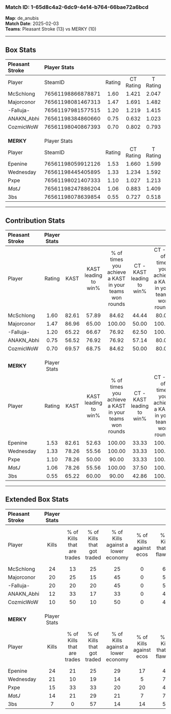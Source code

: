 ### Match ID: 1-65d8c4a2-6dc9-4e14-b764-66bae72a6bcd  
**Map**: de_anubis  
**Match Date**: 2025-02-03  
**Teams**: Pleasant Stroke (13) vs MERKY (10)  

---  

## Box Stats  

| **Pleasant Stroke** | Player Stats      |        |           |          |       |       |       |         |        |      |     |
| :- | :- | :-: | :-: | :-: | :-: | :-: | :-: | :-: | :-: | :-: | :-: |
| Player              | SteamID           | Rating | CT Rating | T Rating | KAST  |  ADR  | Kills | Assists | Deaths | K/D  | HS% |
| McSchlong           | 76561198866878871 |  1.60  |   1.421   |  2.047   | 82.61 | 121.0 |  24   |    4    |   16   | 1.50 | 50  |
| Majorconor          | 76561198081467313 |  1.47  |   1.691   |  1.482   | 86.96 | 103.4 |  20   |   10    |   15   | 1.33 | 65  |
| -Falluja-           | 76561197981577515 |  1.20  |   1.219   |  1.415   | 65.22 | 83.0  |  20   |    3    |   16   | 1.25 | 40  |
| ANAKN_Abhi          | 76561198384860660 |  0.75  |   0.632   |  1.023   | 56.52 | 57.7  |  12   |    2    |   16   | 0.75 | 58  |
| CozmicWoW           | 76561198040867393 |  0.70  |   0.802   |  0.793   | 69.57 | 45.7  |  10   |    5    |   18   | 0.56 | 20  |
|                     |                   |        |           |          |       |       |       |         |        |      |     |
|                     |                   |        |           |          |       |       |       |         |        |      |     |
|                     |                   |        |           |          |       |       |       |         |        |      |     |
| **MERKY**           | Player Stats      |        |           |          |       |       |       |         |        |      |     |
| Player              | SteamID           | Rating | CT Rating | T Rating | KAST  |  ADR  | Kills | Assists | Deaths | K/D  | HS% |
| Epenine             | 76561198059912126 |  1.53  |   1.660   |  1.599   | 82.61 | 116.7 |  24   |    8    |   19   | 1.26 | 66  |
| Wednesday           | 76561198445405895 |  1.33  |   1.234   |  1.592   | 78.26 | 86.9  |  21   |    5    |   17   | 1.24 | 42  |
| Pxpe                | 76561198021407333 |  1.10  |   1.027   |  1.213   | 78.26 | 63.4  |  15   |    6    |   14   | 1.07 | 33  |
| _MatJ_              | 76561198247886204 |  1.06  |   0.883   |  1.409   | 78.26 | 84.7  |  14   |   12    |   18   | 0.78 | 71  |
| 3bs                 | 76561198078639854 |  0.55  |   0.727   |  0.518   | 65.22 | 41.7  |   7   |    7    |   18   | 0.39 | 28  |
---  

## Contribution Stats  

| **Pleasant Stroke** | Player Stats |       |                      |                                                        |                           |                                                             |                          |                                                            |
| :- | :-: | :-: | :-: | :-: | :-: | :-: | :-: | :-: |
| Player              |    Rating    | KAST  | KAST leading to win% | % of times you achieve a KAST in your teams won rounds | CT - KAST leading to win% | CT - % of times you achieve a KAST in your teams won rounds | T - KAST leading to win% | T - % of times you achieve a KAST in your teams won rounds |
| McSchlong           |     1.60     | 82.61 |        57.89         |                         84.62                          |           44.44           |                            80.00                            |          70.00           |                           87.50                            |
| Majorconor          |     1.47     | 86.96 |        65.00         |                         100.00                         |           50.00           |                           100.00                            |          80.00           |                           100.00                           |
| -Falluja-           |     1.20     | 65.22 |        66.67         |                         76.92                          |           62.50           |                           100.00                            |          71.43           |                           62.50                            |
| ANAKN_Abhi          |     0.75     | 56.52 |        76.92         |                         76.92                          |           57.14           |                            80.00                            |          100.00          |                           75.00                            |
| CozmicWoW           |     0.70     | 69.57 |        68.75         |                         84.62                          |           50.00           |                            80.00                            |          87.50           |                           87.50                            |
|                     |              |       |                      |                                                        |                           |                                                             |                          |                                                            |
|                     |              |       |                      |                                                        |                           |                                                             |                          |                                                            |
|                     |              |       |                      |                                                        |                           |                                                             |                          |                                                            |
| **MERKY**           | Player Stats |       |                      |                                                        |                           |                                                             |                          |                                                            |
| Player              |    Rating    | KAST  | KAST leading to win% | % of times you achieve a KAST in your teams won rounds | CT - KAST leading to win% | CT - % of times you achieve a KAST in your teams won rounds | T - KAST leading to win% | T - % of times you achieve a KAST in your teams won rounds |
| Epenine             |     1.53     | 82.61 |        52.63         |                         100.00                         |           33.33           |                           100.00                            |          70.00           |                           100.00                           |
| Wednesday           |     1.33     | 78.26 |        55.56         |                         100.00                         |           33.33           |                           100.00                            |          77.78           |                           100.00                           |
| Pxpe                |     1.10     | 78.26 |        50.00         |                         90.00                          |           33.33           |                           100.00                            |          66.67           |                           85.71                            |
| _MatJ_              |     1.06     | 78.26 |        55.56         |                         100.00                         |           37.50           |                           100.00                            |          70.00           |                           100.00                           |
| 3bs                 |     0.55     | 65.22 |        60.00         |                         90.00                          |           42.86           |                           100.00                            |          75.00           |                           85.71                            |
---  

## Extended Box Stats  

| **Pleasant Stroke** | Player Stats |                            |                            |                                    |                         |                              |                                 |        |                             |                                     |                          |                               |                            |
| :- | :-: | :-: | :-: | :-: | :-: | :-: | :-: | :-: | :-: | :-: | :-: | :-: | :-: |
| Player              |    Kills     | % of Kills that are trades | % of Kills that got traded | % of Kills against a lower economy | % of Kills against ecos | % of Kills that are flawless | % of Kills that are close duels | Deaths | % of Deaths that get traded | % of Deaths against a lower economy | % of Deaths against ecos | % of Deaths that are flawless | % of Deaths that are close |
| McSchlong           |      24      |             13             |             25             |                 25                 |            0            |              67              |                4                |   16   |             31              |                 25                  |            0             |              63               |             6              |
| Majorconor          |      20      |             25             |             15             |                 45                 |            0            |              50              |                0                |   15   |             33              |                 13                  |            0             |              53               |             7              |
| -Falluja-           |      20      |             20             |             20             |                 45                 |            0            |              50              |               10                |   16   |             31              |                 25                  |            0             |              75               |             6              |
| ANAKN_Abhi          |      12      |             33             |             17             |                 33                 |            0            |              42              |                8                |   16   |             19              |                 25                  |            0             |              56               |             6              |
| CozmicWoW           |      10      |             50             |             10             |                 50                 |            0            |              40              |               20                |   18   |             28              |                 28                  |            0             |              56               |             6              |
|                     |              |                            |                            |                                    |                         |                              |                                 |        |                             |                                     |                          |                               |                            |
|                     |              |                            |                            |                                    |                         |                              |                                 |        |                             |                                     |                          |                               |                            |
|                     |              |                            |                            |                                    |                         |                              |                                 |        |                             |                                     |                          |                               |                            |
| **MERKY**           | Player Stats |                            |                            |                                    |                         |                              |                                 |        |                             |                                     |                          |                               |                            |
| Player              |    Kills     | % of Kills that are trades | % of Kills that got traded | % of Kills against a lower economy | % of Kills against ecos | % of Kills that are flawless | % of Kills that are close duels | Deaths | % of Deaths that get traded | % of Deaths against a lower economy | % of Deaths against ecos | % of Deaths that are flawless | % of Deaths that are close |
| Epenine             |      24      |             21             |             25             |                 29                 |           17            |              46              |                4                |   19   |             21              |                 16                  |            11            |              47               |             0              |
| Wednesday           |      21      |             10             |             19             |                 14                 |            5            |              76              |               10                |   17   |             24              |                 18                  |            12            |              76               |             6              |
| Pxpe                |      15      |             33             |             33             |                 20                 |           20            |              47              |                7                |   14   |              7              |                 14                  |            7             |              50               |             14             |
| _MatJ_              |      14      |             21             |             29             |                 21                 |            7            |              71              |                7                |   18   |             22              |                 11                  |            6             |              33               |             11             |
| 3bs                 |      7       |             0              |             57             |                 14                 |           14            |              57              |                0                |   18   |             17              |                 11                  |            6             |              56               |             6              |
